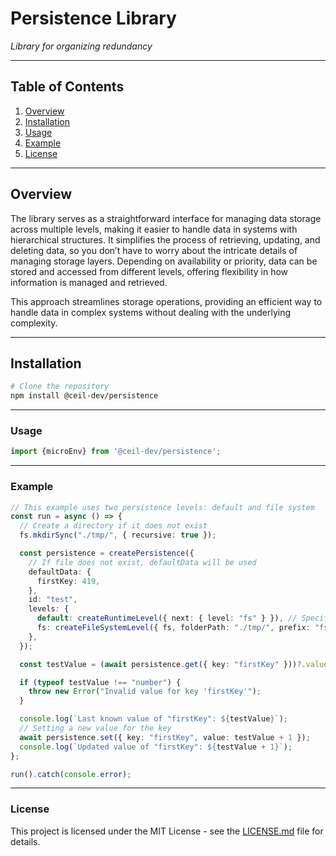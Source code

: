 # Persistence Library

_Library for organizing redundancy_

---

## Table of Contents

1. [Overview](#overview)
2. [Installation](#installation)
3. [Usage](#usage)
4. [Example](#example)
5. [License](#license)

---

## Overview

The library serves as a straightforward interface for managing data storage across multiple levels, making it easier to handle data in systems with hierarchical structures. It simplifies the process of retrieving, updating, and deleting data, so you don’t have to worry about the intricate details of managing storage layers. Depending on availability or priority, data can be stored and accessed from different levels, offering flexibility in how information is managed and retrieved.

This approach streamlines storage operations, providing an efficient way to handle data in complex systems without dealing with the underlying complexity.

---

## Installation

```bash
# Clone the repository
npm install @ceil-dev/persistence
```

---

### Usage

```javascript
import {microEnv} from '@ceil-dev/persistence';
```

---

### Example

```typescript
// This example uses two persistence levels: default and file system
const run = async () => {
  // Create a directory if it does not exist
  fs.mkdirSync("./tmp/", { recursive: true });

  const persistence = createPersistence({
    // If file does not exist, defaultData will be used
    defaultData: {
      firstKey: 419,
    },
    id: "test",
    levels: {
      default: createRuntimeLevel({ next: { level: "fs" } }), // Specifying file system level as the next level after default
      fs: createFileSystemLevel({ fs, folderPath: "./tmp/", prefix: "fs_" }),
    },
  });

  const testValue = (await persistence.get({ key: "firstKey" }))?.value;

  if (typeof testValue !== "number") {
    throw new Error("Invalid value for key 'firstKey'");
  }

  console.log(`Last known value of "firstKey": ${testValue}`);
  // Setting a new value for the key
  await persistence.set({ key: "firstKey", value: testValue + 1 });
  console.log(`Updated value of "firstKey": ${testValue + 1}`);
};

run().catch(console.error);
```

---

### License

This project is licensed under the MIT License - see the [LICENSE.md](LICENSE.md) file for details.
